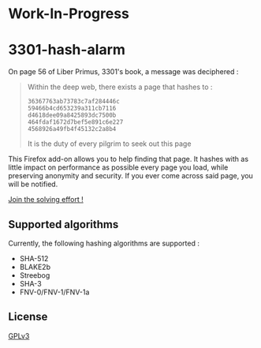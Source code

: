 # Work-In-Progress

# 3301-hash-alarm

On page 56 of Liber Primus, 3301's book, a message was deciphered :

> Within the deep web, there exists a page that hashes to :
> ```
> 36367763ab73783c7af284446c
> 59466b4cd653239a311cb7116
> d4618dee09a8425893dc7500b
> 464fdaf1672d7bef5e891c6e227
> 4568926a49fb4f45132c2a8b4
> ```
> It is the duty of every pilgrim to seek out this page

This Firefox add-on allows you to help finding that page. It hashes with as little impact on performance as possible every page you load, while preserving anonymity and security. If you ever come across said page, you will be notified.

[Join the solving effort !](https://discord.gg/MW2dXhG)

## Supported algorithms

Currently, the following hashing algorithms are supported :
* SHA-512
* BLAKE2b
* Streebog
* SHA-3
* FNV-0/FNV-1/FNV-1a

## License
[GPLv3](https://www.gnu.org/licenses/gpl-3.0.html)
